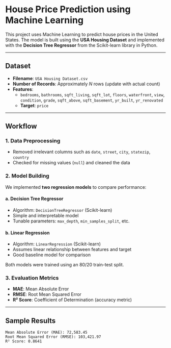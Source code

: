 # House Price Prediction using Machine Learning

This project uses Machine Learning to predict house prices in the United States. The model is built using the **USA Housing Dataset** and implemented with the **Decision Tree Regressor** from the Scikit-learn library in Python.

---

## Dataset

- **Filename**: `USA Housing Dataset.csv`
- **Number of Records**: Approximately *N* rows (update with actual count)
- **Features**:
  - `bedrooms`, `bathrooms`, `sqft_living`, `sqft_lot`, `floors`, `waterfront`, `view`, `condition`, `grade`, `sqft_above`, `sqft_basement`, `yr_built`, `yr_renovated`
  - **Target**: `price`

---

## Workflow

### 1. Data Preprocessing
- Removed irrelevant columns such as `date`, `street`, `city`, `statezip`, `country`
- Checked for missing values (`null`) and cleaned the data

### 2. Model Building

We implemented **two regression models** to compare performance:

#### a. Decision Tree Regressor
- Algorithm: `DecisionTreeRegressor` (Scikit-learn)
- Simple and interpretable model
- Tunable parameters: `max_depth`, `min_samples_split`, etc.

#### b. Linear Regression
- Algorithm: `LinearRegression` (Scikit-learn)
- Assumes linear relationship between features and target
- Good baseline model for comparison

Both models were trained using an 80/20 train-test split.

### 3. Evaluation Metrics
- **MAE**: Mean Absolute Error
- **RMSE**: Root Mean Squared Error
- **R² Score**: Coefficient of Determination (accuracy metric)

---

## Sample Results

```text
Mean Absolute Error (MAE): 72,583.45
Root Mean Squared Error (RMSE): 103,421.97
R² Score: 0.8641
